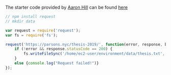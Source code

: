 The starter code provided by [Aaron Hill](https://github.com/aaronxhill) can be found [here](https://github.com/visualizedata/data-structures/blob/master/weekly_assignment_01.md)

```javascript
// npm install request
// mkdir data

var request = require('request');
var fs = require('fs');

request('https://parsons.nyc/thesis-2019/', function(error, response, body){
    if (!error && response.statusCode == 200) {
        fs.writeFileSync('/home/ec2-user/environment/data/thesis.txt', body);
    }
    else {console.log("Request failed!")}
});
```
